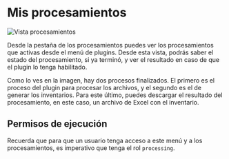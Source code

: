 # Mis procesamientos

![Vista procesamientos](../imagenes/procesamientos_vista.png)

Desde la pestaña de los procesamientos puedes ver los procesamientos que activas desde el menú de plugins. Desde esta vista, podrás saber el estado del procesamiento, si ya terminó, y ver el resultado en caso de que el plugin lo tenga habilitado.

Como lo ves en la imagen, hay dos procesos finalizados. El primero es el proceso del plugin para procesar los archivos, y el segundo es el de generar los inventarios. Para este último, puedes descargar el resultado del procesamiento, en este caso, un archivo de Excel con el inventario.

## Permisos de ejecución

Recuerda que para que un usuario tenga acceso a este menú y a los procesamientos, es imperativo que tenga el rol `processing`.